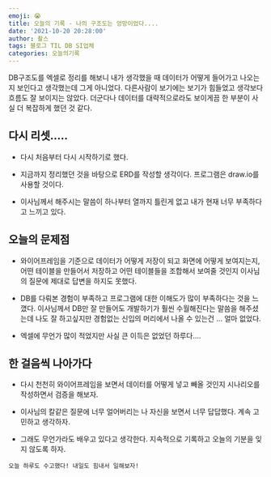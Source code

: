 ```yaml
---
emoji: 😭
title: 오늘의 기록 - 나의 구조도는 엉망이었다....
date: '2021-10-20 20:28:00'
author: 촬스
tags: 블로그 TIL DB SI업체
categories: 오늘의기록
---
```


DB구조도를 엑셀로 정리를 해보니 내가 생각했을 때 데이터가 어떻게 들어가고 나오는지 보인다고 생각했는데 그게 아니었다.
다른사람이 보기에는 보기가 힘들었고 생각보다 흐름도 잘 보이지는 않았다.
더군다나 데이터를 대략적으로라도 보이게끔 한 부분이 사실 더 복잡하게 했던 것 같다.

## 다시 리셋.....

- 다시 처음부터 다시 시작하기로 했다.

- 지금까지 정리했던 것을 바탕으로 ERD를 작성할 생각이다. 프로그램은 draw.io를 사용할 것이다.

- 이사님께서 해주시는 말씀이 하나부터 열까지 틀린게 없고 내가 현재 너무 부족하다고 느끼고 있다.

## 오늘의 문제점

- 와이어프레임을 기준으로 데이터가 어떻게 저장이 되고 화면에 어떻게 보여지는지, 어떤 테이블을 만들어서 저장하고 어떤 테이블들을 조합해서 보여줄 것인지 이사님의 질문에 제대로 답변을 하지도 못했다.

- DB를 다뤄본 경험이 부족하고 프로그램에 대한 이해도가 많이 부족하다는 것을 느꼈다. 이사님께서 DB만 잘 만들어도 개발하기가 훨씬 수월해진다는 말씀을 해주셨는데 나도 잘 하고싶지만 경험없는 신입의 머리에서 나올 수 있는건 ... 얼마 없었다.

- 엑셀에 무언가 많이 적었지만 사실 큰 이득은 없었던 하루다....

## 한 걸음씩 나아가다

- 다시 천천히 와이어프레임을 보면서 데이터를 어떻게 넣고 빼올 것인지 시나리오를 작성하면서 검증을 해보자.

- 이사님의 칼같은 질문에 너무 얼어버리는 나 자신을 보면서 너무 답답했다. 계속 고민하고 생각하자.

- 그래도 무언가라도 배우고 있다고 생각한다. 지속적으로 기록하고 오늘의 기분을 잊지 않도록 하자.

`오늘 하루도 수고했다! 내일도 힘내서 일해보자!`

```toc

```
